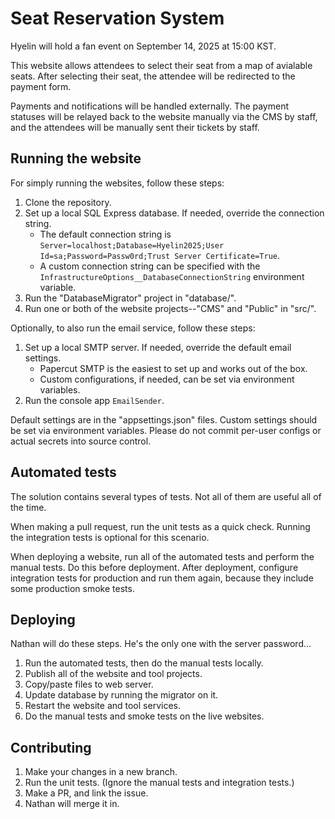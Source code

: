 # Seat Reservation System

Hyelin will hold a fan event on September 14, 2025 at 15:00 KST.

This website allows attendees to select their seat from a map of avialable seats. After selecting their seat, the attendee will be redirected to the payment form.

Payments and notifications will be handled externally. The payment statuses will be relayed back to the website manually via the CMS by staff, and the attendees will be manually sent their tickets by staff.


## Running the website

For simply running the websites, follow these steps:

 1. Clone the repository.
 1. Set up a local SQL Express database. If needed, override the connection string.
	* The default connection string is `Server=localhost;Database=Hyelin2025;User Id=sa;Password=Passw0rd;Trust Server Certificate=True`.
	* A custom connection string can be specified with the `InfrastructureOptions__DatabaseConnectionString` environment variable.
 1. Run the "DatabaseMigrator" project in "database/".
 1. Run one or both of the website projects--"CMS" and "Public" in "src/".

Optionally, to also run the email service, follow these steps:

 1. Set up a local SMTP server. If needed, override the default email settings.
	* Papercut SMTP is the easiest to set up and works out of the box.
	* Custom configurations, if needed, can be set via environment variables.
 1. Run the console app `EmailSender`.

Default settings are in the "appsettings.json" files. Custom settings should be set via environment variables. Please do not commit per-user configs or actual secrets into source control.


## Automated tests

The solution contains several types of tests. Not all of them are useful all of the time.

When making a pull request, run the unit tests as a quick check. Running the integration tests is optional for this scenario.

When deploying a website, run all of the automated tests and perform the manual tests. Do this before deployment. After deployment, configure integration tests for production and run them again, because they include some production smoke tests.


## Deploying

Nathan will do these steps. He's the only one with the server password...

 1. Run the automated tests, then do the manual tests locally.
 1. Publish all of the website and tool projects.
 1. Copy/paste files to web server.
 1. Update database by running the migrator on it.
 1. Restart the website and tool services.
 1. Do the manual tests and smoke tests on the live websites.


## Contributing

 1. Make your changes in a new branch.
 2. Run the unit tests. (Ignore the manual tests and integration tests.)
 3. Make a PR, and link the issue.
 4. Nathan will merge it in.
